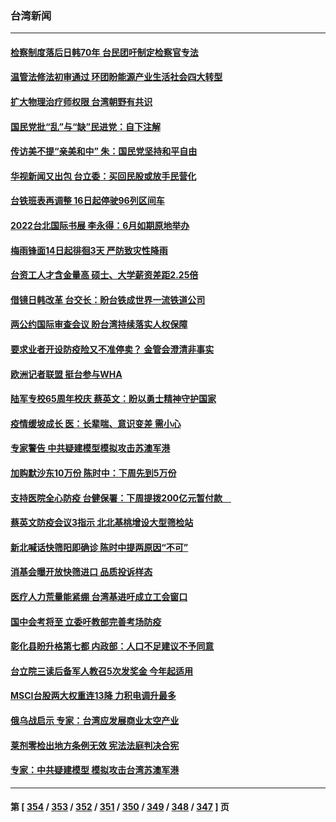 ### 台湾新闻
---
#### [检察制度落后日韩70年 台民团吁制定检察官专法](../../pages/ncid1349361/n13735880.md) 
#### [温管法修法初审通过 环团盼能源产业生活社会四大转型](../../pages/ncid1349361/n13735852.md) 
#### [扩大物理治疗师权限 台湾朝野有共识](../../pages/ncid1349361/n13735878.md) 
#### [国民党批“乱”与“缺”民进党：自下注解](../../pages/ncid1349361/n13735875.md) 
#### [传访美不提“亲美和中” 朱：国民党坚持和平自由](../../pages/ncid1349361/n13735873.md) 
#### [华视新闻又出包 台立委：买回民股或放手民营化](../../pages/ncid1349361/n13735876.md) 
#### [台铁班表再调整 16日起停驶96列区间车](../../pages/ncid1349361/n13735850.md) 
#### [2022台北国际书展 李永得：6月如期原地举办](../../pages/ncid1349361/n13735848.md) 
#### [梅雨锋面14日起徘徊3天 严防致灾性降雨](../../pages/ncid1349361/n13735854.md) 
#### [台资工人才含金量高 硕士、大学薪资差距2.25倍](../../pages/ncid1349361/n13735855.md) 
#### [借镜日韩改革 台交长：盼台铁成世界一流铁道公司](../../pages/ncid1349361/n13735858.md) 
#### [两公约国际审查会议 盼台湾持续落实人权保障](../../pages/ncid1349361/n13735844.md) 
#### [要求业者开设防疫险又不准停卖？ 金管会澄清非事实](../../pages/ncid1349361/n13735818.md) 
#### [欧洲记者联盟  挺台参与WHA](../../pages/ncid1349361/n13735815.md) 
#### [陆军专校65周年校庆 蔡英文：盼以勇士精神守护国家](../../pages/ncid1349361/n13735811.md) 
#### [疫情缓坡成长 医：长辈喘、意识变差 需小心](../../pages/ncid1349361/n13735796.md) 
#### [专家警告 中共疑建模型模拟攻击苏澳军港](../../pages/ncid1349361/n13735793.md) 
#### [加购默沙东10万份  陈时中：下周先到5万份](../../pages/ncid1349361/n13735753.md) 
#### [支持医院全心防疫 台健保署：下周提拨200亿元暂付款　](../../pages/ncid1349361/n13735752.md) 
#### [蔡英文防疫会议3指示 北北基桃增设大型筛检站](../../pages/ncid1349361/n13735754.md) 
#### [新北喊话快筛阳即确诊 陈时中提两原因“不可”](../../pages/ncid1349361/n13735757.md) 
#### [消基会曝开放快筛进口 品质投诉样态](../../pages/ncid1349361/n13735755.md) 
#### [医疗人力荒量能紧绷 台湾基进吁成立工会窗口](../../pages/ncid1349361/n13735741.md) 
#### [国中会考将至 立委吁教部完善考场防疫](../../pages/ncid1349361/n13735759.md) 
#### [彰化县盼升格第七都 内政部：人口不足建议不予同意](../../pages/ncid1349361/n13735718.md) 
#### [台立院三读后备军人教召5次发奖金 今年起适用](../../pages/ncid1349361/n13735715.md) 
#### [MSCI台股两大权重连13降 力积电调升最多](../../pages/ncid1349361/n13735689.md) 
#### [俄乌战启示 专家：台湾应发展商业太空产业](../../pages/ncid1349361/n13735827.md) 
#### [莱剂零检出地方条例无效 宪法法庭判决合宪](../../pages/ncid1349361/n13735838.md) 
#### [专家：中共疑建模型 模拟攻击台湾苏澳军港](../../pages/ncid1349361/n13735356.md) 

---
#### 第 [ [354](./354.md) / [353](./353.md) / [352](./352.md) / [351](./351.md) / [350](./350.md) / [349](./349.md) / [348](./348.md) / [347](./347.md) ] 页
